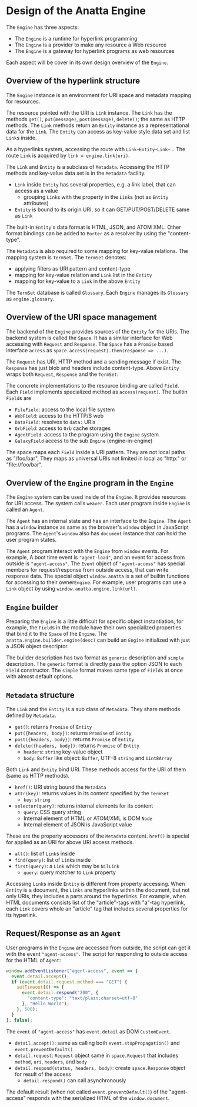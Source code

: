 # Design of the Anatta Engine

The `Engine` has three aspects:

- The `Engine` is a runtime for hyperlink programming
- The `Engine` is a provider to make any resource a Web resource
- The `Engine` is a gateway for hyperlink programs as web resources

Each aspect will be cover in its own design overview of the `Engine`.

## Overview of the hyperlink structure

The `Engine` instance is an environment for URI space and metadata mapping for resources.

The resource pointed with the URI is `Link` instance.
The `Link` has the methods `get()`, `put(message)`, `post(message)`, `delete()`; the same as HTTP methods.
The `Link` methods return an `Entity` instance as a representational data for the `Link`.
The `Entity` can access as key-value style data set and list `Link`s inside.

As a hyperlinks system, accessing the route with `Link`-`Entity`-`Link`-... 
The route `Link` is acquired by `link = engine.link(uri)`.

The `Link` and `Entity` is a subclass of `Metadata`.
Accessing the HTTP methods and key-value data set is in the `Metadata` facility.

- `Link` inside `Entity` has several properties, e.g. a link label, that can access as a value
    - grouping `Link`s with the property in the `Link`s (not as `Entity` attributes)
- `Entity` is bound to its origin URI, so it can GET/PUT/POST/DELETE same as `Link`

The built-in `Entity`'s data format is HTML, JSON, and ATOM XML.
Other format bindings can be added to `Porter` as a resolver by using the "content-type".

The `Metadata` is also required to some mapping for key-value relations.
The mapping system is `TermSet`. The `TermSet` denotes:

- applying filters as URI pattern and content-type
- mapping for key-value relation and `Link` list in the `Entity`
- mapping for key-value to a `Link` in the above `Entity` 

The `TermSet` database is called `Glossary`. 
Each `Engine` manages its `Glossary` as `engine.glossary`.

## Overview of the URI space management

The backend of the `Engine` provides sources of the `Entity` for the URIs.
The backend system is called the `Space`.
It has a similar interface for Web accessing with `Request` and `Response`.
The `Space` has a `Promise` based interface `access` as `space.access(request).then(response => ...)`.

The `Request` has URI, HTTP method and a sending message if exist.
The `Response` has just blob and headers include content-type.
Above `Entity` wraps both `Request`, `Response` and the `TermSet`.

The concrete implementations to the resource binding are called `Field`.
Each `Field` implements specialized method as `access(request)`.
The builtin `Field`s are

- `FileField`: access to the local file system
- `WebField`: access to the HTTP/S web
- `DataField`: resolves to `data:` URIs 
- `OrbField`: access to `Orb` cache storages
- `AgentField`: access to the program using the `Engine` system
- `GalaxyField` access to the sub `Engine` (engine-in-engine)

The space maps each `Field` inside a URI pattern.
They are not local paths as "/foo/bar", They maps as universal URIs not limited in local 
as "http:" or "file://foo/bar". 

## Overview of the `Engine` program in the `Engine`

The `Engine` system can be used inside of the `Engine`. 
It provides resources for URI access.
The system calls `weaver`.
Each user program inside `Engine` is called an `Agent`.

The `Agent` has an internal state and has an interface to the `Engine`.
The `Agent` has a `window` instance as same as the browser's `window` object in JavaScript programs.
The `Agent`'s `window` also has `document` instance that can hold the user program states.

The `Agent` program interact with the `Engine` from `window` events.
For example, A boot time event is `"agent-load"`, and an event for access from outside is `"agent-access"`.
The `Event` object of `"agent-access"` has special members for request/response from outside access,
that can write response data.
The special object `window.anatta` is  a set of builtin functions for accessing to their owner`Engine`.
For example, user programs can use a `Link` object by using `window.anatta.engine.link(url)`.

## `Engine` builder

Preparing the `Engine` is a little difficult for specific object instantiation, for example, 
the `Field`s in the module have their own specialized properties that bind it to the `Space` of the `Engine`.
The `anatta.engine.builder.engine(desc)` can build an `Engine` initialized with just a JSON object descriptor.

The builder description has two format as `generic` description and `simple` description.
The `generic` format is directly pass the option JSON to each `Field` constructor.
The `simple` format makes  same type of `Fields` at once with almost default options.

## `Metadata` structure

The `Link` and the `Entity` is a sub class of `Metadata`.
They share methods defined by `Metadata`.

- `get()`: returns `Promise` of `Entity`
- `put({headers, body})`: returns `Promise` of `Entity`
- `post({headers, body})`: returns `Promise` of `Entity`
- `delete({headers, body})`: returns `Promise` of `Entity`
    - `headers`: `string` key-value object
    - `body`: `Buffer` like object: `Buffer`, UTF-8 `string` and `Uint8Array`

Both `Link` and `Entity` bind URI. These methods access for the URI of them (same as HTTP methods).

- `href()`: URI string bound the `Metadata`
- `attr(key)`: returns values in its content specified by the `TermSet`
    - `key`: `string`
- `selector(query)`: returns internal elements for its content
    - `query`: CSS query string
    - Internal element of HTML or ATOM/XML is DOM `Node`
    - Internal element of JSON is JavaScript value

These are the property accessors of the `Metadata` content.
`href()` is special for applied as an URI for above URI access methods.

- `all()`: list of `Link`s inside
- `find(query)`: list of `Link`s inside
- `first(query)`: a `Link` which may be `NilLink`
    - `query`: query matcher  to `Link` property

Accessing `Link`s inside `Entity` is different from property accessing.
When `Entity` is a document, the `Links` are hyperlinks within the document, 
but not only URIs, they includes a parts around the hyperlinks.
For example, when HTML documents consists list of the "article"-tags with "a"-tag hyperlink, 
each `Link` covers whole an "article" tag that includes several properties for its hyperlink.

## Request/Response as an `Agent`

User programs in the `Engine` are accessed from outside, the script can get it with the event `"agent-access"`.
The script for responding to outside access for the HTML of `Agent`:

```js
window.addEventListener("agent-access", event => {
  event.detail.accept();
  if (event.detail.request.method === "GET") {
    setTimeout(() => {
      event.detail.respond("200", {
        "content-type": "text/plain;charset=utf-8"
      }, "Hello World");
    }, 500);
  }
}, false);
```

The `event` of `"agent-access"` has `event.detail` as DOM `CustomEvent`.

- `detail.accept()`: same as calling both `event.stopPropagation()` and `event.preventDefault()`
- `detail.request`: `Request` object same in `space.Request` that includes `method`, `uri`, `headers`, and `body`
- `detail.respond(status, headers, body)`: create `space.Response` object for result of the access
    - `detail.respond()` can call asynchronously

The default result (when not called `event.preventDefault()`) 
of the "agent-access" responds with the serialized HTML of the `window.document`.


